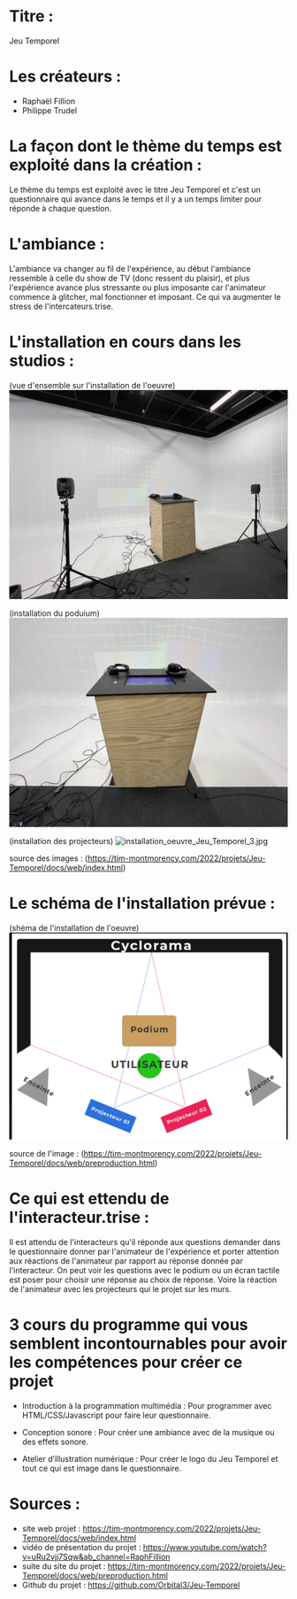 # Titre :

Jeu Temporel

# Les créateurs :

- Raphaël Fillion
- Philippe Trudel

# La façon dont le thème du temps est exploité dans la création :

Le thème du temps est exploité avec le titre Jeu Temporel et c'est un questionnaire qui avance dans le temps et il y a un temps limiter pour réponde à chaque question.

# L'ambiance :

L'ambiance va changer au fil de l'expérience, au début l'ambiance ressemble à celle du show de TV (donc ressent du plaisir), et plus l'expérience avance plus stressante ou plus imposante car l'animateur commence à glitcher, mal fonctionner et imposant. Ce qui va augmenter le stress de l'intercateurs.trise.

# L'installation en cours dans les studios :

(vue d'ensemble sur l'installation de l'oeuvre)
![installation_oeuvre_Jeu_Temporel_1.jpeg](medias_Jeu_Temporel/installation_oeuvre_Jeu_Temporel_1.jpeg)

(installation du poduium)
![installation_oeuvre_Jeu_Temporel_2.jpeg](medias_Jeu_Temporel/installation_oeuvre_Jeu_Temporel_2.jpeg)

(installation des projecteurs)
![installation_oeuvre_Jeu_Temporel_3.jpg](medias_Jeu_Temporel/installation_oeuvre_Jeu_Temporel_3.jpg)

source des images : (https://tim-montmorency.com/2022/projets/Jeu-Temporel/docs/web/index.html)

# Le schéma de l'installation prévue :

(shéma de l'installation de l'oeuvre)
![shema_installation_oeuvre_Jeu_Temporel.PNG](medias_Jeu_Temporel/shema_installation_oeuvre_Jeu_Temporel.PNG)

source de l'image : (https://tim-montmorency.com/2022/projets/Jeu-Temporel/docs/web/preproduction.html)

# Ce qui est ettendu de l'interacteur.trise :

Il est attendu de l'interacteurs qu'il réponde aux questions demander dans le questionnaire donner par l'animateur de l'expérience et porter attention aux réactions de l'animateur par rapport au réponse donnée par l'interacteur. On peut voir les questions avec le podium ou un écran tactile est poser pour choisir une réponse au choix de réponse. Voire la réaction de l'animateur avec les projecteurs qui le projet sur les murs.

# 3 cours du programme qui vous semblent incontournables pour avoir les compétences pour créer ce projet

- Introduction à la programmation multimédia :
Pour programmer avec HTML/CSS/Javascript pour faire leur questionnaire.

- Conception sonore :
Pour créer une ambiance avec de la musique ou des effets sonore.

- Atelier d’illustration numérique :
Pour créer le logo du Jeu Temporel et tout ce qui est image dans le questionnaire.

# Sources :

- site web projet : https://tim-montmorency.com/2022/projets/Jeu-Temporel/docs/web/index.html
- vidéo de présentation du projet : https://www.youtube.com/watch?v=uRu2vjj7Sqw&ab_channel=RaphFillion
- suite du site du projet : https://tim-montmorency.com/2022/projets/Jeu-Temporel/docs/web/preproduction.html
- Github du projet : https://github.com/Orbital3/Jeu-Temporel

